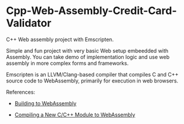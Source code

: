 # Cpp-Web-Assembly-Credit-Card-Validator
C++ Web assembly project with Emscripten. 

Simple and fun project with very basic Web setup embeedded with Assembly.
You can take demo of implementation logic and use web assembly in more complex forms and frameworks.

Emscripten is an LLVM/Clang-based compiler that compiles C and C++ source code to WebAssembly, primarily for execution in web browsers. 

References:
- [Building to WebAssembly](https://emscripten.org/docs/compiling/WebAssembly.html)

- [Compiling a New C/C++ Module to WebAssembly](https://developer.mozilla.org/en-US/docs/WebAssembly/C_to_Wasm)
